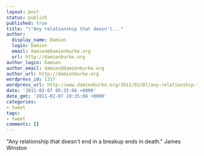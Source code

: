 ```yaml
---
layout: post
status: publish
published: true
title: "\"Any relationship that doesn't..."
author:
  display_name: Damien
  login: Damien
  email: damien@damienburke.org
  url: http://damienburke.org
author_login: Damien
author_email: damien@damienburke.org
author_url: http://damienburke.org
wordpress_id: 1317
wordpress_url: http://www.damienburke.org/2011/02/07/any-relationship-that-doesnt/
date: '2011-02-07 05:35:06 +0000'
date_gmt: '2011-02-07 10:35:06 +0000'
categories:
- tweet
tags:
- tweet
comments: []
---
```

<p>"Any relationship that doesn't end in a breakup ends in death." James Winston</p>
